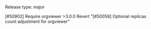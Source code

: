 Release type: major

[#50902] Require orgviewer >3.0.0
Revert "[#50058] Optional replicas count adjustment for orgviewer"
